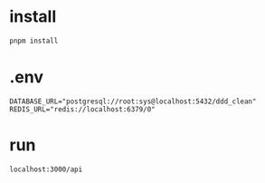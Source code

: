 # install
```sh
pnpm install
```

# .env
```
DATABASE_URL="postgresql://root:sys@localhost:5432/ddd_clean"
REDIS_URL="redis://localhost:6379/0"
```

# run
```sh
localhost:3000/api
```